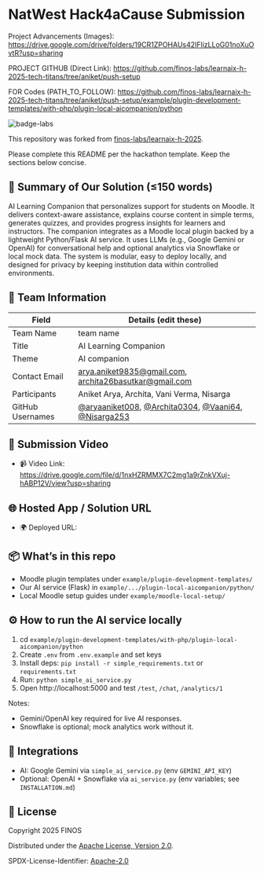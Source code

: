 # NatWest Hack4aCause Submission

Project Advancements (Images): https://drive.google.com/drive/folders/19CR1ZPOHAUs42IFlizLLoG01noXuOvtR?usp=sharing

PROJECT GITHUB (Direct Link): https://github.com/finos-labs/learnaix-h-2025-tech-titans/tree/aniket/push-setup


FOR Codes (PATH_TO_FOLLOW): https://github.com/finos-labs/learnaix-h-2025-tech-titans/tree/aniket/push-setup/example/plugin-development-templates/with-php/plugin-local-aicompanion/python


![badge-labs](https://user-images.githubusercontent.com/327285/230928932-7c75f8ed-e57b-41db-9fb7-a292a13a1e58.svg)

This repository was forked from [finos-labs/learnaix-h-2025](https://github.com/finos-labs/learnaix-h-2025).

Please complete this README per the hackathon template. Keep the sections below concise.

## 📄 Summary of Our Solution (≤150 words)
AI Learning Companion that personalizes support for students on Moodle. It delivers context-aware assistance, explains course content in simple terms, generates quizzes, and provides progress insights for learners and instructors. The companion integrates as a Moodle local plugin backed by a lightweight Python/Flask AI service. It uses LLMs (e.g., Google Gemini or OpenAI) for conversational help and optional analytics via Snowflake or local mock data. The system is modular, easy to deploy locally, and designed for privacy by keeping institution data within controlled environments.

## 👥 Team Information
| Field            | Details (edit these)                    |
| ---------------- | --------------------------------------- |
| Team Name        | team name                               |
| Title            | AI Learning Companion                   |
| Theme            | AI companion                            |
| Contact Email    | arya.aniket9835@gmail.com, archita26basutkar@gmail.com |
| Participants     | Aniket Arya, Archita, Vani Verma, Nisarga |
| GitHub Usernames | [@aryaaniket008](https://github.com/aryaaniket008), [@Archita0304](https://github.com/Archita0304), [@Vaani64](https://github.com/Vaani64), [@Nisarga253](https://github.com/Nisarga253) |

## 🎥 Submission Video
- 📹 Video Link: https://drive.google.com/file/d/1nxHZRMMX7C2mg1a9rZnkVXuj-hABP12V/view?usp=sharing

## 🌐 Hosted App / Solution URL
- 🌍 Deployed URL: <add link if deployed>

## 📦 What’s in this repo
- Moodle plugin templates under `example/plugin-development-templates/`
- Our AI service (Flask) in `example/.../plugin-local-aicompanion/python/`
- Local Moodle setup guides under `example/moodle-local-setup/`

## ⚙️ How to run the AI service locally
1. cd `example/plugin-development-templates/with-php/plugin-local-aicompanion/python`
2. Create `.env` from `.env.example` and set keys
3. Install deps: `pip install -r simple_requirements.txt` or `requirements.txt`
4. Run: `python simple_ai_service.py`
5. Open http://localhost:5000 and test `/test`, `/chat`, `/analytics/1`

Notes:
- Gemini/OpenAI key required for live AI responses.
- Snowflake is optional; mock analytics work without it.

## 🔗 Integrations
- AI: Google Gemini via `simple_ai_service.py` (env `GEMINI_API_KEY`)
- Optional: OpenAI + Snowflake via `ai_service.py` (env variables; see `INSTALLATION.md`)

## 📝 License
Copyright 2025 FINOS

Distributed under the [Apache License, Version 2.0](http://www.apache.org/licenses/LICENSE-2.0).

SPDX-License-Identifier: [Apache-2.0](https://spdx.org/licenses/Apache-2.0)
